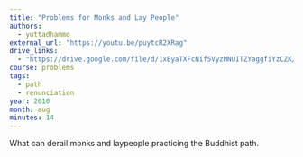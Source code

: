 ```yaml
---
title: "Problems for Monks and Lay People"
authors:
  - yuttadhammo
external_url: "https://youtu.be/puytcR2XRag"
drive_links:
  - "https://drive.google.com/file/d/1xByaTXFcNif5VyzMNUITZYaggfiYzCZK/view?usp=sharing"
course: problems
tags:
  - path
  - renunciation
year: 2010
month: aug
minutes: 14
---
```


What can derail monks and laypeople practicing the Buddhist path.
